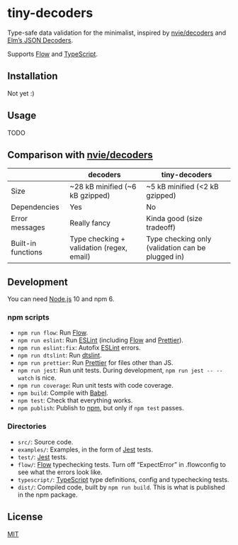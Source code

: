 # tiny-decoders

Type-safe data validation for the minimalist, inspired by [nvie/decoders] and
[Elm’s JSON Decoders].

Supports [Flow] and [TypeScript].

## Installation

Not yet :)

## Usage

TODO

## Comparison with [nvie/decoders]

|                | decoders                                  | tiny-decoders                  |
| -------------- | ----------------------------------------- | ------------------------------ |
| Size           | ~28 kB minified (~6 kB gzipped)           | ~5 kB minified (<2 kB gzipped) |
| Dependencies   | Yes                                       | No                             |
| Error messages | Really fancy                              | Kinda good (size tradeoff)    |
| Built-in functions      | Type checking + validation (regex, email) | Type checking only (validation can be plugged in)             |

## Development

You can need [Node.js] 10 and npm 6.

### npm scripts

- `npm run flow`: Run [Flow].
- `npm run eslint`: Run [ESLint] \(including [Flow] and [Prettier]).
- `npm run eslint:fix`: Autofix [ESLint] errors.
- `npm run dtslint`: Run [dtslint].
- `npm run prettier`: Run [Prettier] for files other than JS.
- `npm run jest`: Run unit tests. During development, `npm run jest -- --watch`
  is nice.
- `npm run coverage`: Run unit tests with code coverage.
- `npm build`: Compile with [Babel].
- `npm test`: Check that everything works.
- `npm publish`: Publish to [npm], but only if `npm test` passes.

### Directories

- `src/`: Source code.
- `examples/`: Examples, in the form of [Jest] tests.
- `test/`: [Jest] tests.
- `flow/`: [Flow] typechecking tests. Turn off “ExpectError” in .flowconfig to
  see what the errors look like.
- `typescript/`: [TypeScript] type definitions, config and typechecking tests.
- `dist/`: Compiled code, built by `npm run build`. This is what is published in
  the npm package.

## License

[MIT](LICENSE)

[babel]: https://babeljs.io/
[cors]: https://developer.mozilla.org/en-US/docs/Web/HTTP/CORS
[dtslint]: https://github.com/Microsoft/dtslint/
[elm’s json decoders]:
  https://package.elm-lang.org/packages/elm/json/latest/Json-Decode
[eslint]: https://eslint.org/
[flow]: https://flow.org/
[jest]: https://jestjs.io/
[node.js]: https://nodejs.org/en/
[npm]: https://www.npmjs.com/
[nvie/decoders]: https://github.com/nvie/decoders
[prettier]: https://prettier.io/
[typescript]: http://www.typescriptlang.org/
